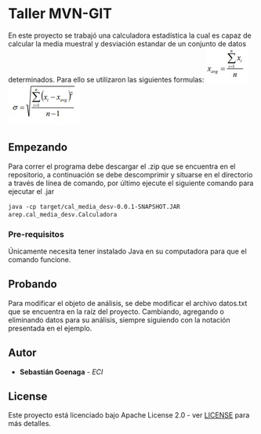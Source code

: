 
# Taller MVN-GIT

En este proyecto se trabajó una calculadora estadística la cual es capaz de calcular la media muestral y desviación estandar de un conjunto de datos determinados.
Para ello se utilizaron las siguientes formulas:
![formula1](Fotos/formula1.jpg)
![formula2](Fotos/formula2.jpg)

 

## Empezando

Para correr el programa debe descargar el .zip que se encuentra en el repositorio, a continuación se debe descomprimir y situarse en el directorio a través de línea de comando, por último ejecute el siguiente comando para ejecutar el .jar

```
java -cp target/cal_media_desv-0.0.1-SNAPSHOT.JAR arep.cal_media_desv.Calculadora

```

### Pre-requisitos

Únicamente necesita tener instalado Java en su computadora para que el comando funcione.



## Probando

Para modificar el objeto de análisis, se debe modificar el archivo datos.txt que se encuentra en la raíz del proyecto. Cambiando, agregando o eliminando datos para su análisis, siempre siguiendo con la notación presentada en el ejemplo.

## Autor

* **Sebastián Goenaga** - *ECI*

## License

Este proyecto está licenciado bajo Apache License 2.0 - ver [LICENSE](LICENSE) para más detalles.
